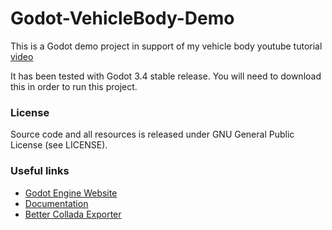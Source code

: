 # Godot-VehicleBody-Demo

This is a Godot demo project in support of my vehicle body youtube tutorial [video](https://youtu.be/80YcMgGEpuY)

It has been tested with Godot 3.4 stable release.
You will need to download this in order to run this project.

### License

Source code and all resources is released under GNU General Public License (see LICENSE).

### Useful links

- [Godot Engine Website](https://godotengine.org)
- [Documentation](http://docs.godotengine.org)
- [Better Collada Exporter](https://github.com/godotengine/collada-exporter)
